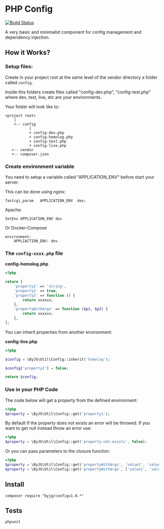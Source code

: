 # PHP Config

[![Build Status](https://travis-ci.org/byjg/config.svg?branch=master)](https://travis-ci.org/byjg/config)

A very basic and minimalist component for config management and dependency injection.

## How it Works?


### Setup files:

Create in your project root at the same level of the vendor directory a folder called `config`. 

Inside this folders create files called "config-dev.php", "config-test.php" where dev, test, live, etc
are your environments. 

Your folder will look like to:

```
<project root>
    |
    +-- config
           |
           + config-dev.php
           + config-homolog.php
           + config-test.php
           + config-live.php
   +-- vendor
   +-- composer.json
```

### Create environment variable

You need to setup a variable called "APPLICATION_ENV" before start your server. 

This can be done using nginx:

```
fastcgi_param   APPLICATION_ENV  dev;
```

Apache:

```
SetEnv APPLICATION_ENV dev
```

Or Docker-Compose

```
environment:
    APPLIACTION_ENV: dev
```

### The `config-xxxx.php` file

**config-homolog.php**
```php
<?php

return [
    'property1' => 'string',
    'property2' => true,
    'property3' => function () {
        return xxxxxx;
    },
    'propertyWithArgs' => function ($p1, $p2) {
        return xxxxxx;
    },
];
```

You can inherit properties from another environment:

**config-live.php**
```php
<?php

$config = \ByJG\Util\Config::inherit('homolog');

$config['property2'] = false;

return $config;
```

### Use in your PHP Code

The code below will get a property from the defined environment:

```php
<?php
$property = \ByJG\Util\Config::get('property1');
```

By default if the property does not exists an error will be throwed.
If you want to get null instead throw an error use:

```php
<?php
$property = \ByJG\Util\Config::get('property-not-exists', false);
```

Or you can pass parameters to the closure function:

```php
<?php
$property = \ByJG\Util\Config::get('propertyWithArgs', 'value1', 'value2');
$property = \ByJG\Util\Config::get('propertyWithArgs', ['value1', 'value2']);
```

## Install

```
composer require "byjg/config=1.0.*"
```

## Tests

```
phpunit
```

